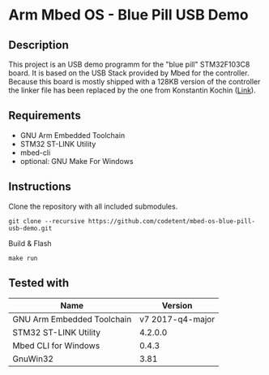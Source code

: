# Arm Mbed OS - Blue Pill USB Demo

## Description

This project is an USB demo programm for the "blue pill" STM32F103C8 board.
It is based on the USB Stack provided by Mbed for the controller. Because this board is mostly shipped with a 128KB version of the controller the linker file has been replaced by the one from Konstantin Kochin ([Link]("https://os.mbed.com/users/vznncv/code/STM32F103C8T6_USBSerial_Demo/rev/24604e97c40c/")).

## Requirements

- GNU Arm Embedded Toolchain
- STM32 ST-LINK Utility
- mbed-cli
- optional: GNU Make For Windows

## Instructions

Clone the repository with all included submodules.
```
git clone --recursive https://github.com/codetent/mbed-os-blue-pill-usb-demo.git
```

Build & Flash

```
make run
```

## Tested with

| Name | Version |
| ---- | ------- |
| GNU Arm Embedded Toolchain | v7 2017-q4-major |
| STM32 ST-LINK Utility | 4.2.0.0 |
| Mbed CLI for Windows | 0.4.3 |
| GnuWin32 | 3.81 |
